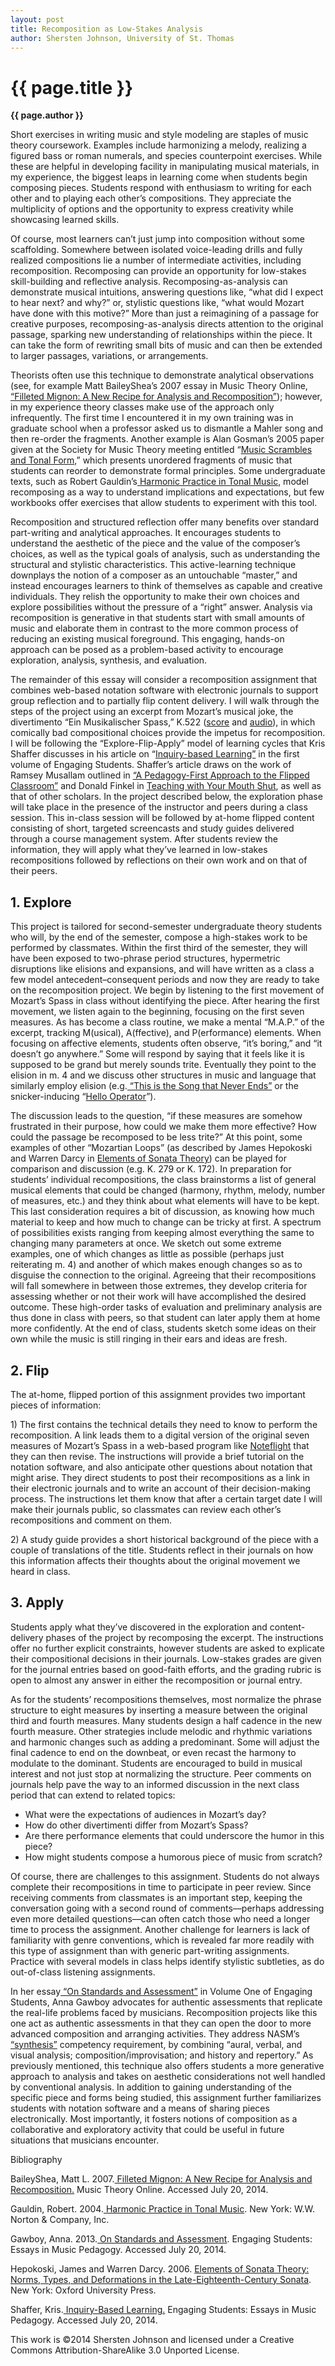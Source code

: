 ```yaml
---
layout: post
title: Recomposition as Low-Stakes Analysis
author: Shersten Johnson, University of St. Thomas
---
```


{{ page.title }}
================
**{{ page.author }}**

Short exercises in writing music and style modeling are staples of music theory coursework. Examples include harmonizing a melody, realizing a figured bass or roman numerals, and species counterpoint exercises. While these are helpful in developing facility in manipulating musical materials, in my experience, the biggest leaps in learning come when students begin composing pieces. Students respond with enthusiasm to writing for each other and to playing each other’s compositions. They appreciate the multiplicity of options and the opportunity to express creativity while showcasing learned skills.

Of course, most learners can’t just jump into composition without some scaffolding. Somewhere between isolated voice-leading drills and fully realized compositions lie a number of intermediate activities, including recomposition. Recomposing can provide an opportunity for low-stakes skill-building and reflective analysis. Recomposing-as-analysis can demonstrate musical intuitions, answering questions like, “what did I expect to hear next? and why?” or, stylistic questions like, “what would Mozart have done with this motive?” More than just a reimagining of a passage for creative purposes, recomposing-as-analysis directs attention to the original passage, sparking new understanding of relationships within the piece. It can take the form of rewriting small bits of music and can then be extended to larger passages, variations, or arrangements.

Theorists often use this technique to demonstrate analytical observations (see, for example Matt BaileyShea’s 2007 essay in Music Theory Online,[ “Filleted Mignon: A New Recipe for Analysis and Recomposition”](http://www.google.com/url?q=http%3A%2F%2Fwww.mtosmt.org%2Fissues%2Fmto.07.13.4%2Fmto.07.13.4.baileyshea.html&sa=D&sntz=1&usg=AFQjCNH6YCCFhyW6JTrxY3ZIC5Ee_wmSUg)); however, in my experience theory classes make use of the approach only infrequently. The first time I encountered it in my own training was in graduate school when a professor asked us to dismantle a Mahler song and then re-order the fragments. Another example is Alan Gosman’s 2005 paper given at the Society for Music Theory meeting entitled “[Music Scrambles and Tonal Form,](http://www.google.com/url?q=http%3A%2F%2Fsocietymusictheory.org%2Fsites%2Fdefault%2Ffiles%2F2005_Program.pdf&sa=D&sntz=1&usg=AFQjCNGRrJvLfDM8Ge7JLdTLDWDjL5A3iw)” which presents unordered fragments of music that students can reorder to demonstrate formal principles. Some undergraduate texts, such as Robert Gauldin’s[ ](http://www.google.com/url?q=http%3A%2F%2Fbooks.wwnorton.com%2Fbooks%2FAuthor.aspx%3Fid%3D10278&sa=D&sntz=1&usg=AFQjCNFt8tHrYKtQQ-lvK_w9wuZuFjHm2Q)[Harmonic Practice in Tonal Music](http://www.google.com/url?q=http%3A%2F%2Fbooks.wwnorton.com%2Fbooks%2FAuthor.aspx%3Fid%3D10278&sa=D&sntz=1&usg=AFQjCNFt8tHrYKtQQ-lvK_w9wuZuFjHm2Q), model recomposing as a way to understand implications and expectations, but few workbooks offer exercises that allow students to experiment with this tool.

Recomposition and structured reflection offer many benefits over standard part-writing and analytical approaches. It encourages students to understand the aesthetic of the piece and the value of the composer’s choices, as well as the typical goals of analysis, such as understanding the structural and stylistic characteristics. This active-learning technique downplays the notion of a composer as an untouchable “master,” and instead encourages learners to think of themselves as capable and creative individuals. They relish the opportunity to make their own choices and explore possibilities without the pressure of a “right” answer. Analysis via recomposition is generative in that students start with small amounts of music and elaborate them in contrast to the more common process of reducing an existing musical foreground.  This engaging, hands-on approach can be posed as a problem-based activity to encourage exploration, analysis, synthesis, and evaluation. 

The remainder of this essay will consider a recomposition assignment that combines web-based notation software with electronic journals to support group reflection and to partially flip content delivery. I will walk through the steps of the project using an excerpt from Mozart’s musical joke, the divertimento “Ein Musikalischer Spass,” K.522 (<a href="http://www.google.com/url?q=http%3A%2F%2Fimslp.org%2Fwiki%2FEin_musikalischer_Spa%25C3%259F%2C_K.522_(Mozart%2C_Wolfgang_Amadeus)&sa=D&sntz=1&usg=AFQjCNEQX72d5ZZKHd7KBLuRsm8-C-TGbw)">score</a> and <a href="https://www.youtube.com/watch?v=LcwotyMyojQ">audio</a>), in which comically bad compositional choices provide the impetus for recomposition. I will be following the “Explore-Flip-Apply” model of learning cycles that Kris Shaffer discusses in his article on “[Inquiry-based Learning”](http://www.google.com/url?q=http%3A%2F%2Fwww.flipcamp.org%2Fengagingstudents%2Fshafferpt3.html&sa=D&sntz=1&usg=AFQjCNH0EWR23BRiKklSm_l3ROLulRuVZw) in the first volume of Engaging Students. Shaffer’s article draws on the work of Ramsey Musallam outlined in [“A Pedagogy-First Approach to the Flipped Classroom”](http://www.google.com/url?q=http%3A%2F%2Fwww.cyclesoflearning.com%2Flearning--instruction%2Fa-pedagogy-first-approach-to-the-flipped-classroom&sa=D&sntz=1&usg=AFQjCNEwh6BP9M1J-0a46EvsL_yjTfv9VQ) and Donald Finkel in [Teaching with Your Mouth Shut](https://www.google.com/url?q=https%3A%2F%2Fopenlibrary.org%2Fworks%2FOL3493342W%2FTeaching_with_Your_Mouth_Shut&sa=D&sntz=1&usg=AFQjCNGEx3eXDoYsWg5eSF645jHtWGGgig), as well as that of other scholars. In the project described below, the exploration phase will take place in the presence of the instructor and peers during a class session. This in-class session will be followed by at-home flipped content consisting of short, targeted screencasts and study guides delivered through a course management system. After students review the information, they will apply what they’ve learned in low-stakes recompositions followed by reflections on their own work and on that of their peers.

## 1. Explore

This project is tailored for second-semester undergraduate theory students who will, by the end of the semester, compose a high-stakes work to be performed by classmates. Within the first third of the semester, they will have been exposed to two-phrase period structures, hypermetric disruptions like elisions and expansions, and will have written as a class a few model antecedent–consequent periods and now they are ready to take on the recomposition project. We begin by listening to the first movement of Mozart’s Spass in class without identifying the piece. After hearing the first movement, we listen again to the beginning, focusing on the first seven measures. As has become a class routine, we make a mental “M.A.P.” of the excerpt, tracking M(usical), A(ffective), and P(erformance) elements. When focusing on affective elements, students often observe, “it’s boring,” and “it doesn’t go anywhere.” Some will respond by saying that it feels like it is supposed to be grand but merely sounds trite. Eventually they point to the elision in m. 4 and we discuss other structures in music and language that similarly employ elision (e.g.[ “This is the Song that Never Ends”](http://www.google.com/url?q=http%3A%2F%2Fen.wikipedia.org%2Fwiki%2FThe_Song_That_Never_Ends&sa=D&sntz=1&usg=AFQjCNHxIOqYSmSLugNglIRUlxOPRl7ilw) or the snicker-inducing “[Hello Operator](http://www.google.com/url?q=http%3A%2F%2Fen.wikipedia.org%2Fwiki%2FMiss_Susie&sa=D&sntz=1&usg=AFQjCNG45D_crDBWAye-FWzoq8k33lTUyQ)”).  

[](http://www.google.com/url?q=http%3A%2F%2Fen.wikipedia.org%2Fwiki%2FMiss_Susie&sa=D&sntz=1&usg=AFQjCNG45D_crDBWAye-FWzoq8k33lTUyQ)

The discussion leads to the question, “if these measures are somehow frustrated in their purpose, how could we make them more effective? How could the passage be recomposed to be less trite?” At this point, some examples of other “Mozartian Loops” (as described by James Hepokoski and Warren Darcy in [Elements of Sonata Theory](http://www.google.com/url?q=http%3A%2F%2Fglobal.oup.com%2Facademic%2Fproduct%2Felements-of-sonata-theory-9780195146400%3Bjsessionid%3D2BB1DAD2B6879C9EF874F922E8B05B04%3Fcc%3Dus%26lang%3Den%26&sa=D&sntz=1&usg=AFQjCNEoDG46ve1ZsIfHTetUQahyRftCfg)) can be played for comparison and discussion (e.g. K. 279 or K. 172). In preparation for students’ individual recompositions, the class brainstorms a list of general musical elements that could be changed (harmony, rhythm, melody, number of measures, etc.) and they think about what elements will have to be kept. This last consideration requires a bit of discussion, as knowing how much material to keep and how much to change can be tricky at first. A spectrum of possibilities exists ranging from keeping almost everything the same to changing many parameters at once. We sketch out some extreme examples, one of which changes as little as possible (perhaps just reiterating m. 4) and another of which makes enough changes so as to disguise the connection to the original. Agreeing that their recompositions will fall somewhere in between those extremes, they develop criteria for assessing whether or not their work will have accomplished the desired outcome. These high-order tasks of evaluation and preliminary analysis are thus done in class with peers, so that student can later apply them at home more confidently. At the end of class, students sketch some ideas on their own while the music is still ringing in their ears and ideas are fresh.

## 2. Flip

The at-home, flipped portion of this assignment provides two important pieces of information:

​1) The first contains the technical details they need to know to perform the recomposition. A link leads them to a digital version of the original seven measures of Mozart’s Spass in a web-based program like [Noteflight](http://www.google.com/url?q=http%3A%2F%2Fwww.noteflight.com%2Flogin&sa=D&sntz=1&usg=AFQjCNH3-31ngjPRTlaPv13q-cPDriVLGQ) that they can then revise.  The instructions will provide a brief tutorial on the notation software, and also anticipate other questions about notation that might arise. They direct students to post their recompositions as a link in their electronic journals and to write an account of their decision-making process. The instructions let them know that after a certain target date I will make their journals public, so classmates can review each other’s recompositions and comment on them.

​2) A study guide provides a short historical background of the piece with a couple of translations of the title. Students reflect in their journals on how this information affects their thoughts about the original movement we heard in class.

## 3. Apply

Students apply what they’ve discovered in the exploration and content-delivery phases of the project by recomposing the excerpt. The instructions offer no further explicit constraints, however students are asked to explicate their compositional decisions in their journals. Low-stakes grades are given for the journal entries based on good-faith efforts, and the grading rubric is open to almost any answer in either the recomposition or journal entry.

As for the students’ recompositions themselves, most normalize the phrase structure to eight measures by inserting a measure between the original third and fourth measures. Many students design a half cadence in the new fourth measure. Other strategies include melodic and rhythmic variations and harmonic changes such as adding a predominant. Some will adjust the final cadence to end on the downbeat, or even recast the harmony to modulate to the dominant. Students are encouraged to build in musical interest and not just stop at normalizing the structure. Peer comments on journals help pave the way to an informed discussion in the next class period that can extend to related topics:

-   What were the expectations of audiences in Mozart’s day?
-   How do other divertimenti differ from Mozart’s Spass?
-   Are there performance elements that could underscore the humor in this piece?
-   How might students compose a humorous piece of music from scratch?

Of course, there are challenges to this assignment. Students do not always complete their recompositions in time to participate in peer review. Since receiving comments from classmates is an important step, keeping the conversation going with a second round of comments––perhaps addressing even more detailed questions––can often catch those who need a longer time to process the assignment. Another challenge for learners is lack of familiarity with genre conventions, which is revealed far more readily with this type of assignment than with generic part-writing assignments. Practice with several models in class helps identify stylistic subtleties, as do out-of-class listening assignments.

In her essay[ “On Standards and Assessment”](http://www.google.com/url?q=http%3A%2F%2Fwww.flipcamp.org%2Fengagingstudents%2Fgawboy.html&sa=D&sntz=1&usg=AFQjCNEmuGP7NpoBme7MwEIw8FVH1VlqUA) in Volume One of Engaging Students, Anna Gawboy advocates for authentic assessments that replicate the real-life problems faced by musicians. Recomposition projects like this one act as authentic assessments in that they can open the door to more advanced composition and arranging activities. They address NASM’s[ “synthesis”](http://www.google.com/url?q=http%3A%2F%2Fwww.music.org%2Findex.php%3Foption%3Dcom_content%26view%3Darticle%26id%3D1111%3Anasm-on-synthesis-in-music-learning%26catid%3D29%3A2012natlconf%26Itemi&sa=D&sntz=1&usg=AFQjCNF64bR4hcJAKK0IQxWOih-9bhMvZw) competency requirement, by combining “aural, verbal, and visual analysis; composition/improvisation; and history and repertory.” As previously mentioned, this technique also offers students a more generative approach to analysis and takes on aesthetic considerations not well handled by conventional analysis. In addition to gaining understanding of the specific piece and forms being studied, this assignment further familiarizes students with notation software and a means of sharing pieces electronically. Most importantly, it fosters notions of composition as a collaborative and exploratory activity that could be useful in future situations that musicians encounter.

Bibliography

BaileyShea, Matt L. 2007.[ Filleted Mignon: A New Recipe for Analysis and Recomposition.](http://www.google.com/url?q=http%3A%2F%2Fwww.mtosmt.org%2Fissues%2Fmto.07.13.4%2Fmto.07.13.4.baileyshea.html&sa=D&sntz=1&usg=AFQjCNH6YCCFhyW6JTrxY3ZIC5Ee_wmSUg) Music Theory Online. Accessed July 20, 2014.

Gauldin, Robert. 2004.[ Harmonic Practice in Tonal Music](http://www.google.com/url?q=http%3A%2F%2Fbooks.wwnorton.com%2Fbooks%2FAuthor.aspx%3Fid%3D10278&sa=D&sntz=1&usg=AFQjCNFt8tHrYKtQQ-lvK_w9wuZuFjHm2Q). New York: W.W. Norton & Company, Inc.

Gawboy, Anna. 2013.[ On Standards and Assessment](http://www.google.com/url?q=http%3A%2F%2Fwww.flipcamp.org%2Fengagingstudents%2Fgawboy.html&sa=D&sntz=1&usg=AFQjCNEmuGP7NpoBme7MwEIw8FVH1VlqUA). Engaging Students: Essays in Music Pedagogy. Accessed July 20, 2014.

Hepokoski, James and Warren Darcy. 2006. [Elements of Sonata Theory: Norms, Types, and Deformations in the Late-Eighteenth-Century Sonata](http://www.google.com/url?q=http%3A%2F%2Fglobal.oup.com%2Facademic%2Fproduct%2Felements-of-sonata-theory-9780195146400%3Bjsessionid%3D2BB1DAD2B6879C9EF874F922E8B05B04%3Fcc%3Dus%26lang%3Den%26&sa=D&sntz=1&usg=AFQjCNEoDG46ve1ZsIfHTetUQahyRftCfg). New York: Oxford University Press.

Shaffer, Kris.[ Inquiry-Based Learning.](http://www.google.com/url?q=http%3A%2F%2Fwww.flipcamp.org%2Fengagingstudents%2Fshafferpt3.html&sa=D&sntz=1&usg=AFQjCNH0EWR23BRiKklSm_l3ROLulRuVZw) Engaging Students: Essays in Music Pedagogy. Accessed July 20, 2014.

This work is ©2014 Shersten Johnson and licensed under a Creative Commons Attribution-ShareAlike 3.0 Unported License.


